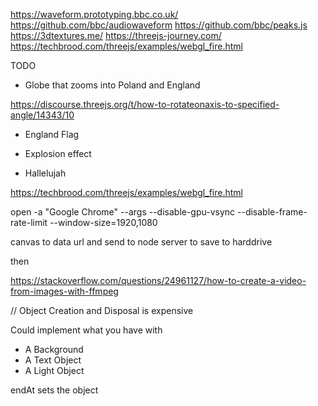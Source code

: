 https://waveform.prototyping.bbc.co.uk/
https://github.com/bbc/audiowaveform
https://github.com/bbc/peaks.js
https://3dtextures.me/
https://threejs-journey.com/
https://techbrood.com/threejs/examples/webgl_fire.html

TODO

- Globe that zooms into Poland and England

https://discourse.threejs.org/t/how-to-rotateonaxis-to-specified-angle/14343/10

- England Flag

- Explosion effect

- Hallelujah

https://techbrood.com/threejs/examples/webgl_fire.html

open -a "Google Chrome" --args --disable-gpu-vsync --disable-frame-rate-limit --window-size=1920,1080 

canvas to data url and send to node server to save to harddrive

then

https://stackoverflow.com/questions/24961127/how-to-create-a-video-from-images-with-ffmpeg



// Object Creation and Disposal is expensive

Could implement what you have with 

- A Background
- A Text Object
- A Light Object

endAt sets the object

